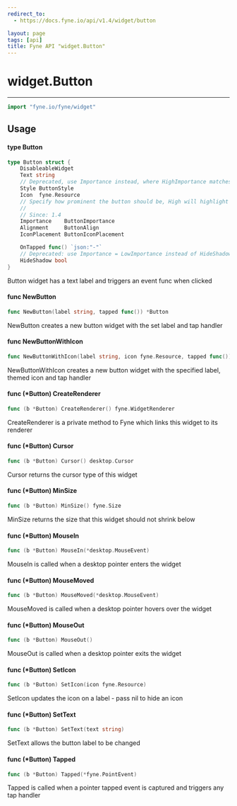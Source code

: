 ```yaml
---
redirect_to:
  - https://docs.fyne.io/api/v1.4/widget/button

layout: page
tags: [api]
title: Fyne API "widget.Button"
---
```



# widget.Button
---
```go
import "fyne.io/fyne/widget"
```

## Usage

#### type Button

```go
type Button struct {
	DisableableWidget
	Text string
	// Deprecated, use Importance instead, where HighImportance matches PrimaryButton
	Style ButtonStyle
	Icon  fyne.Resource
	// Specify how prominent the button should be, High will highlight the button and Low will remove some decoration.
	//
	// Since: 1.4
	Importance    ButtonImportance
	Alignment     ButtonAlign
	IconPlacement ButtonIconPlacement

	OnTapped func() `json:"-"`
	// Deprecated: use Importance = LowImportance instead of HideShadow = true.
	HideShadow bool
}
```

Button widget has a text label and triggers an event func when clicked

#### func  NewButton

```go
func NewButton(label string, tapped func()) *Button
```
NewButton creates a new button widget with the set label and tap handler

#### func  NewButtonWithIcon

```go
func NewButtonWithIcon(label string, icon fyne.Resource, tapped func()) *Button
```
NewButtonWithIcon creates a new button widget with the specified label, themed icon and tap handler

#### func (*Button) CreateRenderer

```go
func (b *Button) CreateRenderer() fyne.WidgetRenderer
```
CreateRenderer is a private method to Fyne which links this widget to its renderer

#### func (*Button) Cursor

```go
func (b *Button) Cursor() desktop.Cursor
```
Cursor returns the cursor type of this widget

#### func (*Button) MinSize

```go
func (b *Button) MinSize() fyne.Size
```
MinSize returns the size that this widget should not shrink below

#### func (*Button) MouseIn

```go
func (b *Button) MouseIn(*desktop.MouseEvent)
```
MouseIn is called when a desktop pointer enters the widget

#### func (*Button) MouseMoved

```go
func (b *Button) MouseMoved(*desktop.MouseEvent)
```
MouseMoved is called when a desktop pointer hovers over the widget

#### func (*Button) MouseOut

```go
func (b *Button) MouseOut()
```
MouseOut is called when a desktop pointer exits the widget

#### func (*Button) SetIcon

```go
func (b *Button) SetIcon(icon fyne.Resource)
```
SetIcon updates the icon on a label - pass nil to hide an icon

#### func (*Button) SetText

```go
func (b *Button) SetText(text string)
```
SetText allows the button label to be changed

#### func (*Button) Tapped

```go
func (b *Button) Tapped(*fyne.PointEvent)
```
Tapped is called when a pointer tapped event is captured and triggers any tap handler
